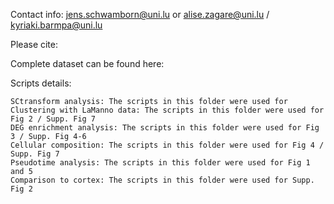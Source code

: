 Contact info: jens.schwamborn@uni.lu or alise.zagare@uni.lu / kyriaki.barmpa@uni.lu

Please cite:

Complete dataset can be found here: 

Scripts details:

    SCtransform analysis: The scripts in this folder were used for 
    Clustering with LaManno data: The scripts in this folder were used for Fig 2 / Supp. Fig 7
    DEG enrichment analysis: The scripts in this folder were used for Fig 3 / Supp. Fig 4-6
    Cellular composition: The scripts in this folder were used for Fig 4 / Supp. Fig 7
    Pseudotime analysis: The scripts in this folder were used for Fig 1 and 5
    Comparison to cortex: The scripts in this folder were used for Supp. Fig 2
